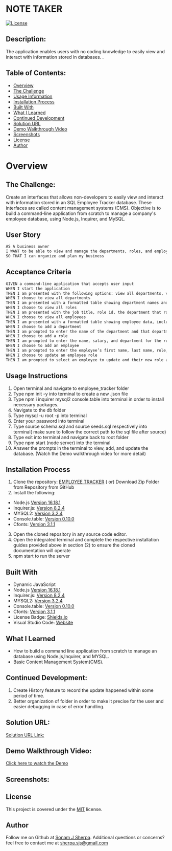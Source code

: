 # NOTE TAKER

 [![License](https://img.shields.io/badge/license-MIT-blue.svg)](https://opensource.org/licenses/MIT)
  
## Description:
The application enables users with no coding knowledge to easily view and interact with information stored in databases.  .

## Table of Contents:
- [Overview](#overview)
- [The Challenge](#the-challenge)
- [Usage Information](#usage-instructions)
- [Installation Process](#installation-process)
- [Built With](#built-with)
- [What I Learned](#what-i-learned)
- [Continued Development](#continued-development)
- [Solution URL](#solution-url)
- [Demo Walkthrough Video](#demo-walkthrough-video)
- [Screenshots](#screenshots)
- [License](#license)
- [Author](#author)

# Overview

## The Challenge:
Create an interfaces that allows non-developers to easily view and interact with information stored in an SQL Employee Tracker database. These interfaces are called content management systems (CMS). Objective is to build a command-line application from scratch to manage a company's employee database, using Node.js, Inquirer, and MySQL. 


## User Story
```md
AS A business owner
I WANT to be able to view and manage the departments, roles, and employees in my company
SO THAT I can organize and plan my business
```

## Acceptance Criteria
```md
GIVEN a command-line application that accepts user input
WHEN I start the application
THEN I am presented with the following options: view all departments, view all roles, view all employees, add a department, add a role, add an employee, and update an employee role
WHEN I choose to view all departments
THEN I am presented with a formatted table showing department names and department ids
WHEN I choose to view all roles
THEN I am presented with the job title, role id, the department that role belongs to, and the salary for that role
WHEN I choose to view all employees
THEN I am presented with a formatted table showing employee data, including employee ids, first names, last names, job titles, departments, salaries, and managers that the employees report to
WHEN I choose to add a department
THEN I am prompted to enter the name of the department and that department is added to the database
WHEN I choose to add a role
THEN I am prompted to enter the name, salary, and department for the role and that role is added to the database
WHEN I choose to add an employee
THEN I am prompted to enter the employee’s first name, last name, role, and manager, and that employee is added to the database
WHEN I choose to update an employee role
THEN I am prompted to select an employee to update and their new role and this information is updated in the database
```

## Usage Instructions
1. Open terminal and navigate to employee_tracker folder
2. Type npm init -y into terminal to create a new .json file
3. Type npm i inquirer mysql2 console.table into terminal in order to install necessary packages.
4. Navigate to the db folder
5. Type mysql -u root -p into terminal
6. Enter your password into terminal
7. Type source schema.sql and source seeds.sql      respectively into terminal( make sure to follow the correct path to the sql file after source)
8. Type exit into terminal and navigate back to root folder
9. Type npm start (node server) into the terminal
10. Answer the prompts in the terminal to view, add, and update the database. (Watch the Demo walkthrough video for more detail)

## Installation Process
1. Clone the repository: [EMPLOYEE TRACKER](https://github.com/sonam-git/Employee_Tracker)
( or) Download Zip Folder from Repository from GitHub
2. Install the following: 
 - Node.js [Version 16.18.1](https://nodejs.org/en/blog/release/v18.15.0/)
 - Inquirer.js: [Version 8.2.4](https://www.npmjs.com/package/inquirer/v/8.2.4)
 - MYSQL2: [Version 3.2.4](https://www.npmjs.com/package/mysql2)
 - Console.table: [Version 0.10.0](https://www.npmjs.com/package/console.table)
 - Cfonts: [Version 3.1.1](https://www.npmjs.com/package/cfonts)
 
3. Open the cloned repository in any source code editor.
4. Open the integrated terminal and complete the respective installation guides provided above in section (2) to ensure the cloned documentation will operate
5. npm start to run the server

## Built With
- Dynamic JavaScript
- Node.js [Version 16.18.1](https://nodejs.org/en/blog/release/v16.18.1/)
- Inquirer.js: [Version 8.2.4](https://www.npmjs.com/package/inquirer/v/8.2.4)
- MYSQL2: [Version 3.2.4](https://www.npmjs.com/package/mysql2)
- Console.table: [Version 0.10.0](https://www.npmjs.com/package/console.table)
- Cfonts: [Version 3.1.1](https://www.npmjs.com/package/cfonts)
- License Badge: [Shields.io](https://shields.io/)
- Visual Studio Code: [Website](https://code.visualstudio.com/)

## What I Learned
- How to build a command line application from scratch to manage an database using Node.js,Inquirer, and MYSQL.
- Basic Content Management System(CMS).

## Continued Development:
1. Create History feature to record the update happened within some period of time.
2. Better organization of folder in order to make it  precise for the user and easier debugging in  case of error handling.

## Solution URL:
[Solution URL Link:](https://github.com/sonam-git/Employee_Tracker)

## Demo Walkthrough Video:
[Click here to watch the Demo](https://drive.google.com/file/d/1ow36sZ3Lm_6Hc-FbJjcBBt93Ygm6Rw6M/view)

## Screenshots:



## License
This project is covered under the [MIT](https://opensource.org/licenses/MIT) license.

## Author

Follow me on Github at [Sonam J Sherpa](https://github.com/sonam-git).
Additional questions or concerns? feel free to contact me at sherpa.sjs@gmail.com
